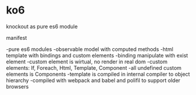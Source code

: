 # ko6
knockout as pure es6 module

manifest

-pure es6 modules
-observable model with computed methods
-html template with bindings and custom elements
-binding manipulate with exist element
-custom element is wirtual, no render in real dom
-custom elements: If, Foreach, Html, Template, Component
-all undefined custom elements is Components
-template is compiled in internal compiler to object hierarchy
-compiled with webpack and babel and polifil to support older browsers